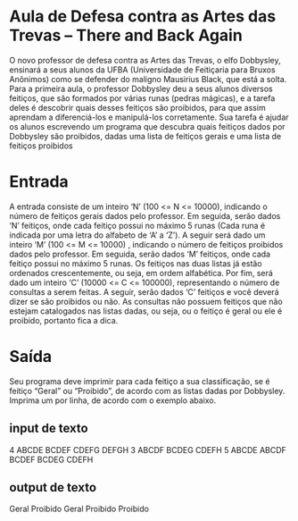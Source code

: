 # Aula de Defesa contra as Artes das Trevas – There and Back Again

O novo professor de defesa contra as Artes das Trevas, o elfo Dobbysley, ensinará a seus alunos da UFBA (Universidade de Feitiçaria para Bruxos Anônimos) como se defender do maligno Mausirius Black, que está a solta. Para a primeira aula, o professor Dobbysley deu a seus alunos diversos feitiços, que são formados por várias runas (pedras mágicas), e a tarefa deles é descobrir quais desses feitiços são proibidos, para que assim aprendam a diferenciá-los e manipulá-los corretamente. Sua tarefa é ajudar os alunos escrevendo um programa que descubra quais feitiços dados por Dobbysley são proibidos, dadas uma lista de feitiços gerais e uma lista de feitiços proibidos

# Entrada

A entrada consiste de um inteiro ‘N’ (100 <= N <= 10000), indicando o número de feitiços gerais dados pelo professor. Em seguida, serão dados ‘N’ feitiços, onde cada feitiço possui no máximo 5 runas (Cada runa é indicada por uma letra do alfabeto de ‘A’ a ‘Z’). A seguir será dado um inteiro ‘M’ (100 <= M <= 10000) , indicando o número de feitiços proibidos dados pelo professor. Em seguida, serão dados ‘M’ feitiços, onde cada feitiço possui no máximo 5 runas. Os feitiços nas duas listas já estão ordenados crescentemente, ou seja, em ordem alfabética. Por fim, será dado um inteiro ‘C’ (10000 <= C <= 100000), representando o número de consultas a serem feitas. A seguir, serão dados ‘C’ feitiços e você deverá dizer se são proibidos ou não. As consultas não possuem feitiços que não estejam catalogados nas listas dadas, ou seja, ou o feitiço é geral ou ele é proibido, portanto fica a dica.

# Saída

Seu programa deve imprimir para cada feitiço a sua classificação, se é feitiço “Geral” ou “Proibido”,
de acordo com as listas dadas por Dobbysley. Imprima um por linha, de acordo com o exemplo abaixo.

## input de texto

4
ABCDE BCDEF CDEFG DEFGH
3
ABCDF BCDEG CDEFH
5
ABCDE ABCDF BCDEF BCDEG CDEFH

## output de texto

Geral
Proibido
Geral
Proibido
Proibido